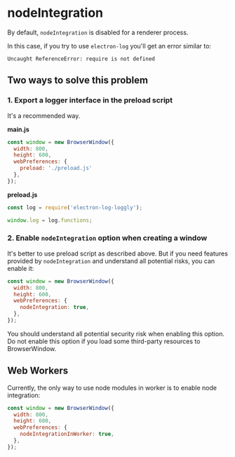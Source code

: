 # nodeIntegration

By default, `nodeIntegration` is disabled for a renderer process.

In this case, if you try to use `electron-log` you'll get an error similar to: 

`Uncaught ReferenceError: require is not defined`

## Two ways to solve this problem

### 1. Export a logger interface in the preload script

It's a recommended way.

**main.js**
```js
const window = new BrowserWindow({
  width: 800,
  height: 600,
  webPreferences: {
    preload: './preload.js'
  },
});
```

**preload.js**
```js
const log = require('electron-log-loggly');

window.log = log.functions;
```

### 2. Enable `nodeIntegration` option when creating a window

It's better to use preload script as described above. But if you need features
provided by `nodeIntegration` and understand all potential risks, you can
enable it:

```js
const window = new BrowserWindow({
  width: 800,
  height: 600,
  webPreferences: {
    nodeIntegration: true,
  },
});
```

You should understand all potential security risk when enabling this option. Do
not enable this option if you load some third-party resources to BrowserWindow. 

## Web Workers

Currently, the only way to use node modules in worker is to enable
node integration:

```js
const window = new BrowserWindow({
  width: 800,
  height: 600,
  webPreferences: {
    nodeIntegrationInWorker: true,
  },
});
```
